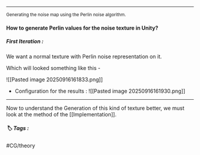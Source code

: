 ___
<sup>Generating the noise map using the Perlin noise algorithm.</sup>
#### How to generate Perlin values for the noise texture in Unity?

##### First Iteration : 

We want a normal texture with Perlin noise representation on it.

Which will looked something like this -

![[Pasted image 20250916161833.png]]

- Configuration for the results : 
  ![[Pasted image 20250916161930.png]]
___
Now to understand the Generation of this kind of texture better, we must look at the method of the [[Implementation]].

##### 🏷️ Tags :
#CG/theory  